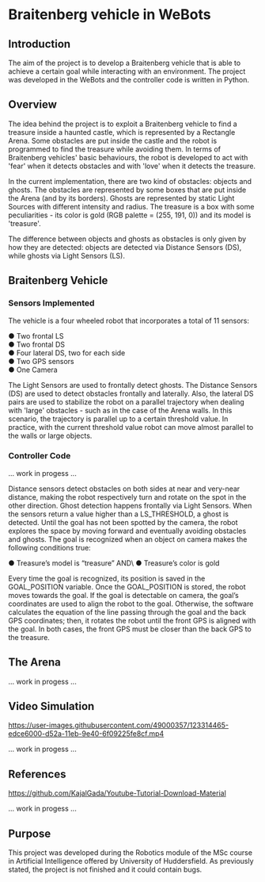 # Braitenberg vehicle in WeBots

## Introduction
The aim of the project is to develop a Braitenberg vehicle that is able to achieve a certain goal while interacting with an environment.
The project was developed in the WeBots and the controller code is written in Python.

## Overview
The idea behind the project is to exploit a Braitenberg vehicle to find a treasure inside a haunted castle, which is represented by a Rectangle Arena. Some obstacles are put inside the castle and the robot is programmed to find the treasure while avoiding them. In terms of Braitenberg vehicles' basic behaviours, the robot is developed to act with 'fear' when it detects obstacles and with 'love' when it detects the treasure.

In the current implementation, there are two kind of obstacles: objects and ghosts.
The obstacles are represented by some boxes that are put inside the Arena (and by its borders). Ghosts are represented by static Light Sources with different intensity and radius. The treasure is a box with some peculiarities - its color is gold (RGB palette = (255, 191, 0)) and its model is 'treasure'. 

The difference between objects and ghosts as obstacles is only given by how they are detected: objects are detected via Distance Sensors (DS), while ghosts via Light Sensors (LS).

## Braitenberg Vehicle

### Sensors Implemented 
The vehicle is a four wheeled robot that incorporates a total of 11 sensors:

● Two frontal LS\
● Two frontal DS\
● Four lateral DS, two for each side\
● Two GPS sensors\
● One Camera

The Light Sensors are used to frontally detect ghosts. 
The Distance Sensors (DS) are used to detect obstacles frontally and laterally. Also, the lateral DS pairs are used to stabilize the robot on a parallel trajectory when dealing with 'large' obstacles - such as in the case of the Arena walls. In this scenario, the trajectory is parallel up to a certain threshold value. In practice, with the current threshold value robot can move almost parallel to the walls or large objects.

### Controller Code

... work in progess ...

Distance sensors detect obstacles on both sides at near and very-near distance, making the robot respectively turn and rotate on the spot in the other direction. Ghost detection happens frontally via Light Sensors. When the sensors return a value higher than a LS_THRESHOLD, a ghost is detected.
Until the goal has not been spotted by the camera, the robot explores the space by moving forward and eventually avoiding obstacles and ghosts. The goal is recognized when an object on camera makes the following conditions true:

● Treasure’s model is “treasure” AND\ 
● Treasure’s color is gold

Every time the goal is recognized, its position is saved in the GOAL_POSITION variable. Once the GOAL_POSITION is stored, the robot moves towards the goal. If the goal is detectable on camera, the goal’s coordinates are used to align the robot to the goal. Otherwise, the software calculates the equation of the line passing through the goal and the back GPS coordinates; then, it rotates the robot until the front GPS is aligned with the goal. In both cases, the front GPS must be closer than the back GPS to the treasure.

## The Arena

... work in progess ...

## Video Simulation





https://user-images.githubusercontent.com/49000357/123314465-edce6000-d52a-11eb-9e40-6f09225fe8cf.mp4





... work in progess ...

## References
https://github.com/KajalGada/Youtube-Tutorial-Download-Material

... work in progess ...

## Purpose
This project was developed during the Robotics module of the MSc course in Artificial Intelligence offered by University of Huddersfield.
As previously stated, the project is not finished and it could contain bugs.
